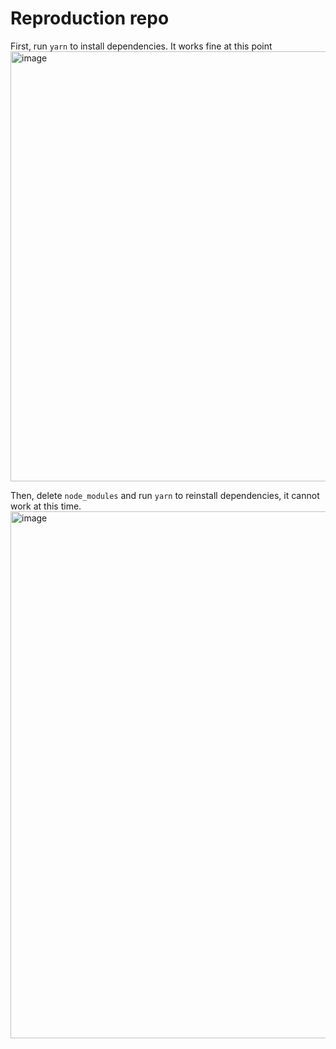 # Reproduction repo

First, run `yarn` to install dependencies. It works fine at this point
<img width="688" alt="image" src="https://user-images.githubusercontent.com/33391300/181254812-a5577d49-0a12-4462-8868-cfc0797c10b3.png">

Then, delete `node_modules` and run `yarn` to reinstall dependencies, it cannot work at this time. 
<img width="843" alt="image" src="https://user-images.githubusercontent.com/33391300/181254487-286271c4-6b43-486d-9639-f0d8f0f0c850.png">